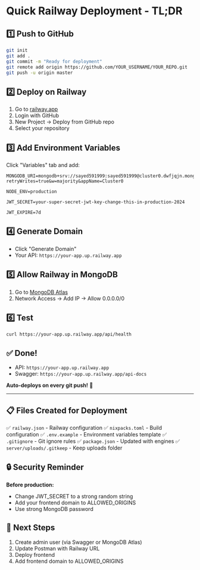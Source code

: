 # Quick Railway Deployment - TL;DR

## 1️⃣ Push to GitHub

```bash
git init
git add .
git commit -m "Ready for deployment"
git remote add origin https://github.com/YOUR_USERNAME/YOUR_REPO.git
git push -u origin master
```

## 2️⃣ Deploy on Railway

1. Go to [railway.app](https://railway.app)
2. Login with GitHub
3. New Project → Deploy from GitHub repo
4. Select your repository

## 3️⃣ Add Environment Variables

Click "Variables" tab and add:

```env
MONGODB_URI=mongodb+srv://sayed591999:sayed591999@cluster0.dwfjqjn.mongodb.net/egyptfishar?retryWrites=true&w=majority&appName=Cluster0

NODE_ENV=production

JWT_SECRET=your-super-secret-jwt-key-change-this-in-production-2024

JWT_EXPIRE=7d
```

## 4️⃣ Generate Domain

- Click "Generate Domain"
- Your API: `https://your-app.up.railway.app`

## 5️⃣ Allow Railway in MongoDB

1. Go to [MongoDB Atlas](https://cloud.mongodb.com)
2. Network Access → Add IP → Allow 0.0.0.0/0

## 6️⃣ Test

```bash
curl https://your-app.up.railway.app/api/health
```

## ✅ Done!

- API: `https://your-app.up.railway.app`
- Swagger: `https://your-app.up.railway.app/api-docs`

**Auto-deploys on every git push!** 🚀

---

## 📋 Files Created for Deployment

✅ `railway.json` - Railway configuration
✅ `nixpacks.toml` - Build configuration
✅ `.env.example` - Environment variables template
✅ `.gitignore` - Git ignore rules
✅ `package.json` - Updated with engines
✅ `server/uploads/.gitkeep` - Keep uploads folder

## 🔒 Security Reminder

**Before production:**

- Change JWT_SECRET to a strong random string
- Add your frontend domain to ALLOWED_ORIGINS
- Use strong MongoDB password

## 🎯 Next Steps

1. Create admin user (via Swagger or MongoDB Atlas)
2. Update Postman with Railway URL
3. Deploy frontend
4. Add frontend domain to ALLOWED_ORIGINS
